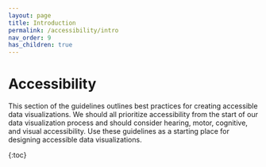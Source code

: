 ```yaml
---
layout: page
title: Introduction
permalink: /accessibility/intro
nav_order: 9
has_children: true
---
```

# Accessibility

This section of the guidelines outlines best practices for creating accessible data visualizations. We should all prioritize accessibility from the start of our data visualization process and should consider hearing, motor, cognitive, and visual accessibility. Use these guidelines as a starting place for designing accessible data visualizations. 

{:toc}